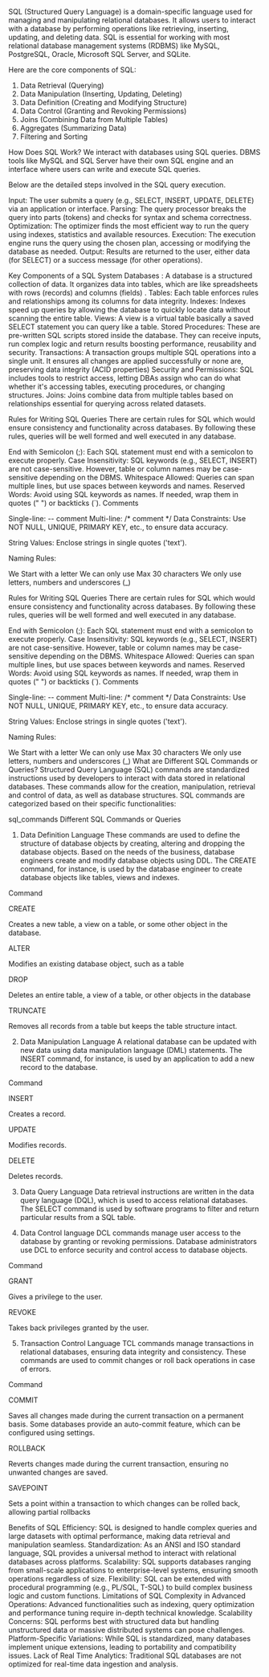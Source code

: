 SQL (Structured Query Language) is a domain-specific language used for managing and manipulating relational databases. It allows users to interact with a database by performing operations like retrieving, inserting, updating, and deleting data. SQL is essential for working with most relational database management systems (RDBMS) like MySQL, PostgreSQL, Oracle, Microsoft SQL Server, and SQLite.

Here are the core components of SQL:

1. Data Retrieval (Querying)
2. Data Manipulation (Inserting, Updating, Deleting)
3. Data Definition (Creating and Modifying Structure)
4. Data Control (Granting and Revoking Permissions)
5. Joins (Combining Data from Multiple Tables)
6. Aggregates (Summarizing Data)
7. Filtering and Sorting

How Does SQL Work?
We interact with databases using SQL queries. DBMS tools like MySQL and SQL Server have their own SQL engine and an interface where users can write and execute SQL queries.

Below are the detailed steps involved in the SQL query execution.

Input: The user submits a query (e.g., SELECT, INSERT, UPDATE, DELETE) via an application or interface.
Parsing: The query processor breaks the query into parts (tokens) and checks for syntax and schema correctness.
Optimization: The optimizer finds the most efficient way to run the query using indexes, statistics and available resources.
Execution: The execution engine runs the query using the chosen plan, accessing or modifying the database as needed.
Output: Results are returned to the user, either data (for SELECT) or a success message (for other operations).

Key Components of a SQL System
Databases : A database is a structured collection of data. It organizes data into tables, which are like spreadsheets with rows (records) and columns (fields) .
Tables: Each table enforces rules and relationships among its columns for data integrity.
Indexes: Indexes speed up queries by allowing the database to quickly locate data without scanning the entire table.
Views: A view is a virtual table basically a saved SELECT statement you can query like a table.
Stored Procedures: These are pre-written SQL scripts stored inside the database. They can receive inputs, run complex logic and return results boosting performance, reusability and security.
Transactions: A transaction groups multiple SQL operations into a single unit. It ensures all changes are applied successfully or none are, preserving data integrity (ACID properties)
Security and Permissions: SQL includes tools to restrict access, letting DBAs assign who can do what whether it's accessing tables, executing procedures, or changing structures.
Joins: Joins combine data from multiple tables based on relationships essential for querying across related datasets.

Rules for Writing SQL Queries
There are certain rules for SQL which would ensure consistency and functionality across databases. By following these rules, queries will be well formed and well executed in any database.

End with Semicolon (;): Each SQL statement must end with a semicolon to execute properly.
Case Insensitivity: SQL keywords (e.g., SELECT, INSERT) are not case-sensitive. However, table or column names may be case-sensitive depending on the DBMS.
Whitespace Allowed: Queries can span multiple lines, but use spaces between keywords and names.
Reserved Words: Avoid using SQL keywords as names. If needed, wrap them in quotes (" ") or backticks (`).
Comments

Single-line: -- comment
Multi-line: /* comment */
Data Constraints: Use NOT NULL, UNIQUE, PRIMARY KEY, etc., to ensure data accuracy.

String Values: Enclose strings in single quotes ('text').

Naming Rules:

We Start with a letter
We can only use Max 30 characters
We only use letters, numbers and underscores (_)

Rules for Writing SQL Queries
There are certain rules for SQL which would ensure consistency and functionality across databases. By following these rules, queries will be well formed and well executed in any database.

End with Semicolon (;): Each SQL statement must end with a semicolon to execute properly.
Case Insensitivity: SQL keywords (e.g., SELECT, INSERT) are not case-sensitive. However, table or column names may be case-sensitive depending on the DBMS.
Whitespace Allowed: Queries can span multiple lines, but use spaces between keywords and names.
Reserved Words: Avoid using SQL keywords as names. If needed, wrap them in quotes (" ") or backticks (`).
Comments

Single-line: -- comment
Multi-line: /* comment */
Data Constraints: Use NOT NULL, UNIQUE, PRIMARY KEY, etc., to ensure data accuracy.

String Values: Enclose strings in single quotes ('text').

Naming Rules:

We Start with a letter
We can only use Max 30 characters
We only use letters, numbers and underscores (_)
What are Different SQL Commands or Queries?
Structured Query Language (SQL) commands are standardized instructions used by developers to interact with data stored in relational databases. These commands allow for the creation, manipulation, retrieval and control of data, as well as database structures. SQL commands are categorized based on their specific functionalities:

sql_commands
Different SQL Commands or Queries
1. Data Definition Language
These commands are used to define the structure of database objects by creating, altering and dropping the database objects. Based on the needs of the business, database engineers create and modify database objects using DDL. The CREATE command, for instance, is used by the database engineer to create database objects like tables, views and indexes.

Command

CREATE

Creates a new table, a view on a table, or some other object in the database.

ALTER

Modifies an existing database object, such as a table

DROP

Deletes an entire table, a view of a table, or other objects in the database

TRUNCATE

Removes all records from a table but keeps the table structure intact.

2. Data Manipulation Language 
A relational database can be updated with new data using data manipulation language (DML) statements. The INSERT command, for instance, is used by an application to add a new record to the database.

Command

INSERT

Creates a record.

UPDATE

Modifies records.

DELETE

Deletes records.

3. Data Query Language
Data retrieval instructions are written in the data query language (DQL), which is used to access relational databases. The SELECT command is used by software programs to filter and return particular results from a SQL table. 

4. Data Control language
DCL commands manage user access to the database by granting or revoking permissions. Database administrators use DCL to enforce security and control access to database objects.

Command

GRANT

Gives a privilege to the user.

REVOKE

Takes back privileges granted by the user.

5. Transaction Control Language
TCL commands manage transactions in relational databases, ensuring data integrity and consistency. These commands are used to commit changes or roll back operations in case of errors.

Command

COMMIT

Saves all changes made during the current transaction on a permanent basis. Some databases provide an auto-commit feature, which can be configured using settings.

ROLLBACK

Reverts changes made during the current transaction, ensuring no unwanted changes are saved.

SAVEPOINT

Sets a point within a transaction to which changes can be rolled back, allowing partial rollbacks

Benefits of SQL
Efficiency: SQL is designed to handle complex queries and large datasets with optimal performance, making data retrieval and manipulation seamless.
Standardization: As an ANSI and ISO standard language, SQL provides a universal method to interact with relational databases across platforms.
Scalability: SQL supports databases ranging from small-scale applications to enterprise-level systems, ensuring smooth operations regardless of size.
Flexibility: SQL can be extended with procedural programming (e.g., PL/SQL, T-SQL) to build complex business logic and custom functions.
Limitations of SQL
Complexity in Advanced Operations: Advanced functionalities such as indexing, query optimization and performance tuning require in-depth technical knowledge.
Scalability Concerns: SQL performs best with structured data but handling unstructured data or massive distributed systems can pose challenges.
Platform-Specific Variations: While SQL is standardized, many databases implement unique extensions, leading to portability and compatibility issues.
Lack of Real Time Analytics: Traditional SQL databases are not optimized for real-time data ingestion and analysis.